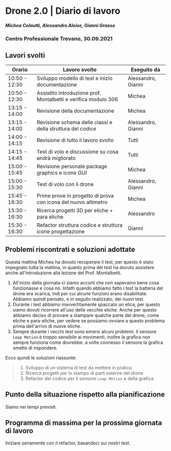 # Drone 2.0 | Diario di lavoro
##### Michea Colautti, Alessandro Aloise, Gianni Grasso
### Centro Professionale Trevano, 30.09.2021

## Lavori svolti


|Orario        |Lavoro svolto                                                   |Eseguito da         |
|--------------|----------------------------------------------------------------|--------------------|
|10:50 - 12:30 | Sviluppo modello di test e inizio documentazione               | Alessandro, Gianni |
|10:50 - 12:30 | Assistito introduzione prof. Montalbetti e verifica modulo 306  | Michea             |
|13:15 - 14:00 | Revisione della documentazione                                 | Michea             |
|13:15 - 14:00 | Revisione schema delle classi e della struttura del codice     | Alessandro, Gianni |
|14:00 - 14:15 | Revisione di tutto il lavoro svolto                            | Tutti              |
|14:15 - 14:45 | Test di volo e discussione su cosa andrà migliorato            | Tutti              |
|15:00 - 15:45 | Revisione personale package graphics e icone GUI               | Michea             |
|15:00 - 15:30 | Test di volo con il drone                                      | Alessandro, Gianni |
|15:45 - 16:30 | Prime prove in progetto di prova con icona del nuovo altimetro | Michea             |
|15:30 - 16:30 | Ricerca progetti 3D per eliche + para eliche                   | Alessandro         |
|15:30 - 16:30 | Refactor struttura codice e struttura icone progettazione      | Gianni             |





##  Problemi riscontrati e soluzioni adottate

Questa mattina Michea ha dovuto recuperare il test, per questo è stato impegnato tutta la mattina, in quanto prima del test ha dovuto assistere anche all'introduzione alla lezione del Prof. Montalbetti.

1. All'inizio della giornata ci siamo accorti che non sapevamo bene cosa funzionasse e cosa no. Infatti quando abbiamo fatto i test la batteria del drone era scarica, indi per cui alcune funzioni erano disabilitate. Abbiamo quindi pensato, e in seguito realizzato, dei nuovi test.
2. Durante i test abbiamo inavvertitamente spaccato un elica, per questo siamo dovuti ricorrere all'uso delle vecchie eliche. Anche per questo abbiamo deciso di provare a stampare qualche parte del drone, come eliche e para-eliche, per vedere se possiamo ovviare a questo problema prima dell'arrivo di nuove eliche.
3. Sempre durante i vecchi test sono emersi alcuni problemi. Il sensore `Leap Motion` è troppo sensibile ai movimenti, inoltre la grafica non sempre funziona come dovrebbe. a volte connesso il sensore la grafica smette di rispondere.

Ecco quindi le soluzioni riassunte:
> 1. Sviluppo di un sistema di test da mettere in pratica
> 2. Ricerca progetti per lo stampo di parti esterne del drone
> 3. Refactor del codice per il sensore `Leap Motion` e della grafica.



##  Punto della situazione rispetto alla pianificazione

Siamo nei tempi previsti.

## Programma di massima per la prossima giornata di lavoro

Iniziare seriamente con il refactor, basandoci sui nostri test.
